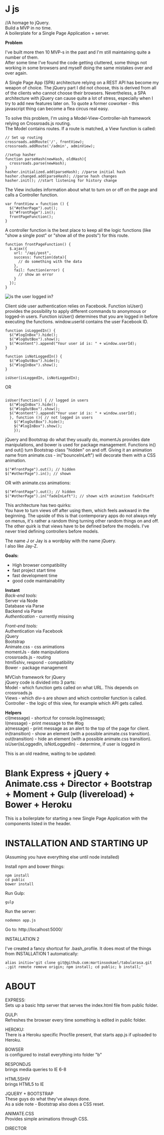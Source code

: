 J js  
===================

//A homage to jQuery.  
Build a MVP in no time.  
A boilerplate for a Single Page Application + server.

**Problem**

I've built more then 10 MVP-s in the past and I'm still maintaining quite a number of them.  
After some time I've found the code getting cluttered, some things not working in some browsers and myself doing the same mistakes over and over again.  

A Single Page App (SPA) architecture relying on a REST API has become my weapon of choice. The jQuery part I did not choose, this is derived from all of the clients who cannot choose their browsers. Nevertheless, a SPA architecture with jQuery can cause quite a lot of stress, especially when I try to add new features later on. To quote a former coworker - this javascript thing can become a flea circus real easy.  

To solve this problem, I'm using a Model-View-Controller-ish framework relying on Crossroads.js routing.  
The Model contains routes. If a route is matched, a View function is called:

```
// Set up routing
crossroads.addRoute('/', frontView);
crossroads.addRoute('/admin', adminView);

//setup hasher
function parseHash(newHash, oldHash){
  crossroads.parse(newHash);
}
hasher.initialized.add(parseHash); //parse initial hash
hasher.changed.add(parseHash); //parse hash changes
hasher.init(); //start listening for history change

```
The View includes information about what to turn on or off on the page and calls a Controller function.
```
var frontView = function () {
  $("#otherPage").out();
  $("#frontPage").in();
  frontPageFunction();
}
```
A controller function is the best place to keep all the logic functions (like "show a single post" or "show all of the posts") for this route.

```
function frontPageFunction() {
  $.ajax({
    url: "/api/post",
    success: function(data){
      // do something with the data
    },
    fail: function(error) {
      // show an error
    }
  });
}
```

![is the user logged in?](http://i.imgur.com/q3Jeoep.png)

Client side user authentication relies on Facebook. Function isUser() provides the possibility to apply different commands to anonymous or logged-in users. Function isUser() determines that you are logged in before executing the functions. window.userId contains the user Facebook ID.

```
function isLoggedIn() {
  $("#logInBox").hide();
  $("#logOutBox").show();  
  $("#content").append("Your user id is: " + window.userId);
}

function isNotLoggedIn() {
  $("#logOutBox").hide();  
  $("#logInBox").show();
}

isUser(isLoggedIn, isNotLoggedIn);  

```
OR  
```

isUser(function() { // logged in users
  $("#logInBox").hide();
  $("#logOutBox").show();  
  $("#content").append("Your user id is: " + window.userId);
  }, function (){ // not logged in users
    $("#logOutBox").hide();  
    $("#logInBox").show();
    });  

```
jQuery and Bootstrap do what they usually do, momentJs provides date manipulations, and bower is used for package management. Functions in() and out() turn Bootstrap class "hidden" on and off. Giving it an animation name from animate.css - in("bounceInLeft") will decorate them with a CSS animation.

```
$("#frontPage").out(); // hidden
$("#otherPage").in(); // shown
```
OR with animate.css animations:
```
$("#frontPage").out(); // hidden
$("#otherPage").in("fadeInLeft"); // shown with animation fadeInLeft

```

This architecture has two quirks:  
You have to turn views off after using them, which feels awkward in the beginning. The upside of this is that contemporary apps do not always rely on menus, it's rather a random thing turning other random things on and off. The other quirk is that views have to be defined before the models. I've never tried defining controllers before models.  

The name J or Jay is a wordplay with the name jQuery.  
I also like Jay-Z.  


**Goals:**  
* High browser compatibility  
* fast project start time  
* fast development time  
* good code maintainability  

**Instant**  
*Back-end tools:*  
Server via Node  
Database via Parse  
Backend via Parse  
*Authentication* - currently missing  

*Front-end tools:*  
Authentication via Facebook  
jQuery  
Bootstrap  
Animate.css - css animations  
momentJs - date manipulations  
crossroads.js - routing  
html5shiv, respond - compatibility  
Bower - package management  

MVCish framework for jQuery  
jQuery code is divided into 3 parts:  
Model - which function gets called on what URL. This depends on crossroads.js  
Views - which div-s are shown and which controller function is called.  
Controller - the logic of this view, for example which API gets called.  

**Helpers**  
cl(message) - shortcut for console.log(message);  
l(message) - print message to the #log  
a(message) - print message as an alert to the top of the page for client.  
in(transition) - show an element (with a possible animate.css transition).  
out(transition) - hide an element (with a possible animate.css transition).  
isUser(isLoggedIn, isNotLoggedIn) - determine, if user is logged in  












This is an old readme, waiting to be updated:


Blank Express + jQuery + Animate.css + Director + Bootstrap + Moment + Gulp (livereload) + Bower + Heroku  
===================


This is a boilerplate for starting a new Single Page Application with the components listed in the header.


INSTALLATION AND STARTING UP
===================  

(Assuming you have everything else until node installed)  

Install npm and bower things:  
```
npm install  
cd public  
bower install  
```  

Run Gulp:  
```
gulp  
```  

Run the server:  
```
nodemon app.js
```  

Go to: http://localhost:5000/


INSTALLATION 2  

I've created a fancy shortcut for .bash_profile.
It does most of the things from INSTALLATION 1 automatically:  

```
alias initio='git clone git@github.com:martinsookael/tabularasa.git .;git remote remove origin; npm install; cd public; b install;'

```

ABOUT  
===================  


EXPRESS:  
Sets up a basic http server that serves the index.html file from public folder.  

GULP:  
Refreshes the browser every time something is edited in public folder.  

HEROKU:  
There is a Heroku specific Procfile present, that starts app.js if uploaded to Heroku.  

BOWSER  
is configured to install everything into folder "b"  

RESPONDJS  
brings media queries to IE 6-8  

HTML5SHIV  
brings HTML5 to IE  

JQUERY + BOOTSTRAP  
These guys do what they've always done.  
As a side note - Bootstrap also does a CSS reset.  

ANIMATE.CSS  
Provides simple animations through CSS.

DIRECTOR
